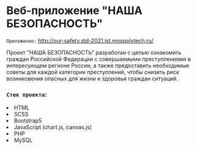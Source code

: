 # Веб-приложение "НАША БЕЗОПАСНОСТЬ"

`Приложение:` http://our-safety.std-2021.ist.mospolytech.ru/

Проект "НАША БЕЗОПАСНОСТЬ" разработан с целью ознакомить граждан Российской Федерации
с совершаемыми преступлениями в интересующем регионе России, а также предоставить необходимые советы для
каждой категории преступлений, чтобы снизить риск возниковения опасных для жизни и здоровья граждан ситуаций.

### `Стек проекта`:

<li>HTML</li>
<li>SCSS</li>
<li>Bootstrap5</li>
<li>JavaScript (chart.js, canvas.js)</li>
<li>PHP</li>
<li>MySQL</li>
